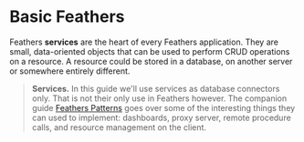 # Basic Feathers

Feathers **services** are the heart of every Feathers application.
They are small, data-oriented objects that can be used to perform CRUD operations on a resource.
A resource could be stored in a database, on another server or somewhere entirely different.

> **Services.** In this guide we'll use services as database connectors only.
That is not their only use in Feathers however.
The companion guide [Feathers Patterns](/patterns/readme.md) goes over some of the interesting things
they can used to implement:
dashboards, proxy server, remote procedure calls, and resource management on the client.